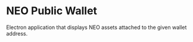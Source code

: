 # NEO Public Wallet

Electron application that displays NEO assets attached to the given wallet address.
